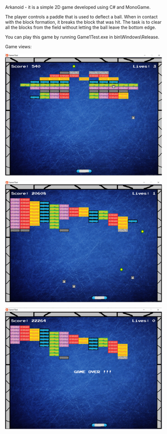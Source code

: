 Arkanoid - it is a simple 2D game developed using C# and MonoGame. 

The player controls a paddle that is used to deflect a ball. When in contact 
with the block formation, it breaks the block that was hit. The task is to clear
 all the blocks from the field without letting the ball leave the bottom edge. 

You can play this game by running Game1Test.exe in bin\Windows\Release. 



Game views: 


![Screenshot](docs/img/main_screen.PNG)</br>


![Screenshot](docs/img/level_2.PNG)</br>


![Screenshot](docs/img/game_over.PNG)</br>
